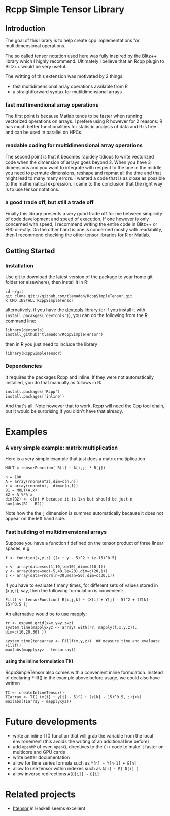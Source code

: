 Rcpp Simple Tensor Library
==========================

Introduction
------------

The goal of this library is to help create
cpp implementations for multidimensional 
operations. 

The so called tensor notation used here
was fully inspired by the Blitz++ library which I 
highly recommend. Ultimately I believe that an Rcpp
plugin to Blitz++ would be very useful.

The writting of this extension was motivated by 2 things:

 - fast multidimensional array operations available from R
 - a straightforward syntax for mutildimensional arrays

### fast multimendional array operations

The first point is because Matlab tends to be faster
when running vectorized operations on arrays. I prefere using R 
however for 2 reasons: R has much better functionalities for
statistic analysis of data and R is free and can be used 
in parallel on HPCs.

### readable coding for multidimensional array operations 

The second point is that it becomes rapidely tidious to 
write vectorized code when the dimension of arrays goes beyond 2.
When you have 3 dimensions and you want to integrate with respect
to the one in the middle, you need to permute dimensions, reshape and 
repmat all the time and that might lead to many many errors. I wanted
a code that is as close as possible to the mathematical expression. 
I came to the conclusion that the right way is to use tensor notations.

### a good trade off, but still a trade off

Finally this library presents a very good trade off for me
between simplicity of code development and speed 
of execution. If one however is only concerned with speed, 
I recommend writing the entire code in Blitz++ or F90 directly.
On the other hand is one is concerned mostly with readability, then I 
recommend checking the other tensor libraries for R or Matlab.

Getting Started
---------------

### Installation

Use git to download the latest version of the package to your home git folder (or elsewhere), then install it in R:

    cd ~/git
    git clone git://github.com/tlamadon/RcppSimpleTensor.git
    R CMD INSTALL RcppSimpleTensor

alternatively, if you have the [devtools](https://github.com/hadley/devtools) library (or if you install it with `install.pacakges('devtools')`), 
you can do the following from the R command line:

    library(devtools)
    install_github('tlamadon/RcppSimpleTensor')

then in R you just need to include the library

    library(RcppSimpleTensor)


### Dependencies

It requires the packages Rcpp and inline. If they were not automatically installed, you do that manually as follows in R:

    install.packages('Rcpp')
    install.packages('inline')

And that's all. Note however that to work, Rcpp will need the Cpp tool chain, but it would be surprising if you didn't have that already. 


Examples
===================

### A very simple example: matrix multiplication

Here is a very simple example that just does a matrix multiplication

    MULT = tensorFunction( R[i] ~ A[i,j] * B[j])

    n = 100
    A = array(rnorm(n^2),dim=c(n,n))
    x = array(rnorm(n),  dim=c(n,1))
    B1 = MULT(A,x)
    B2 = A %*% x
    dim(B2) <- c(n) # because it is 1xn but should be just n
    sum(abs(B1 - B2))

Note how the the `j` dimension is summed automatically because it does not appear
on the left hand side.

### Fast building of multidimensional arrays

Suppose you have a function f defined on the tensor product of three linear spaces, e.g. 

    f <- function(x,y,z) {(x + y - 5)^2 + (z-15)^0.5}

    x <- array(data=seq(1,10,le=10),dim=c(10,1))
    y <- array(data=seq(-5,40,le=20),dim=c(20,1))
    z <- array(data=rnorm(n=30,mean=50),dim=c(30,1))

If you have to evaluate f many times, for different sets of values stored in (x,y,z), say, then the following formulation is convenient:

    Fillf <- tensorFunction( R[i,j,k] ~ (X[i] + Y[j] - 5)^2 + (Z[k] - 15)^0.5 );

An alternative would be to use mapply:

    rr <- expand.grid(x=x,y=y,z=z)
    system.time(mapplyxyz <- array( with(rr, mapply(f,x,y,z)), dim=c(10,20,30) ))
    
    system.time(tensarray <- Fillf(x,y,z))  ## measure time and evaluate Fillf()
    max(abs(mapplyxyz - tensarray))

#### using the inline formulation TI()

RcppSimpleTensor also comes with a convenient inline formulation. Instead of declaring Fillf() in the example above before usage, we could also have written

    TI <- createInlineTensor()
    TIarray <- TI( (x[i] + y[j] - 5)^2 + (z[k] - 15)^0.5, i+j+k)
    max(abs(TIarray - mapplyxyz))


Future developments
===================

 - write an inline TI() function that will grab the variable from the local environement (this avoids the writing of an additional line before)
 - add `openMP` of even `openCL` directives to the `C++` code to make it faster on multicore and GPU cards
 - write better documentation
 - allow for time series formula such as `Y[n] ~ Y[n-1] + E[n]`
 - allow to use tensor within indexes such as `A[i] ~ B[ D[i] ]`
 - allow inverse redirections `A[D[i]] ~ B[i]`

Related projects
================

 - [htensor](https://github.com/AlbertoRuiz/hTensor) in Haskell seems excellent
 



